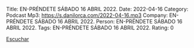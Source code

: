 Title: EN-PRÉNDETE SÁBADO 16 ABRIL 2022.
Date: 2022-04-16
Category: Podcast
Mp3: https://s.danilorca.com/2022-04-16.mp3
Company: EN-PRÉNDETE SÁBADO 16 ABRIL 2022.
Person: EN-PRÉNDETE SÁBADO 16 ABRIL 2022.
Tags: EN-PRÉNDETE SÁBADO 16 ABRIL 2022.
Rating: 0

<a href="https://s.danilorca.com/2022-04-16.mp3" type="audio/mpeg">
Escuchar
</a>

